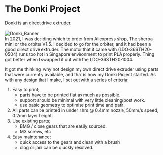 # The Donki Project
Donki is an direct drive extruder. 
\
\
![Donki_Banner](https://user-images.githubusercontent.com/68491566/150913761-21b3a931-d232-492d-8932-300854070d0b.png)
\
In 2021, I was deciding which to order from Aliexpress shop, The sherpa mini or the orbiter V1.5. I decided to go for the orbiter, and it had been a good direct drive extruder. The motor that it came with (LDO-36STH20-0504) runs too hot in Singapore environment to print PLA properly. Thing got better when I swapped it out with the LDO-36STH20-1004. 

It got me thinking, why not design my own direct drive extruder using parts that were currently available, and that is how my Donki Project started. As with any design that I make, I set out with a series of criteria:
1.	Easy to print; 
    - parts have to be printed flat as much as possible. 
    - support should be minimal with very little cleaning/post work. 
    - use basic geometry to optimise print time and path. 
2.	All parts can be printed in under 4hrs @ 0.4mm nozzle, 50mm/s speed, 0.2mm layer height. 
3.	Use existing parts; 
    - BMG / clone gears that are easily sourced. 
    - M3 screws, etc
4.	Easy maintenance;
    - quick access to the gears and clean with a brush
    - clog or jam can be qiuckly resolved. 


